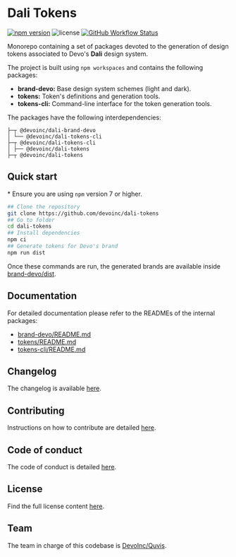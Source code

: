 # Dali Tokens

[![npm version](https://img.shields.io/npm/v/@devoinc/dali-tokens)](https://www.npmjs.com/search?q=devoinc/dali-tokens)
![license](https://img.shields.io/github/license/devoinc/dali-tokens)
[![GitHub Workflow Status](https://img.shields.io/github/workflow/status/devoinc/dali-tokens/ci)](https://github.com/devoinc/dali-tokens/actions/workflows/ci.yml)

Monorepo containing a set of packages devoted to the generation of design tokens associated to Devo's **Dali** design system.

The project is built using `npm workspaces` and contains the following packages:

- **brand-devo:** Base design system schemes (light and dark).
- **tokens:** Token's definitions and generation tools.
- **tokens-cli:** Command-line interface for the token generation tools.

The packages have the following interdependencies:

```
├─┬ @devoinc/dali-brand-devo
│ └── @devoinc/dali-tokens-cli
├─┬ @devoinc/dali-tokens-cli
│ ├── @devoinc/dali-tokens
├─┬ @devoinc/dali-tokens
```

## Quick start

\* Ensure you are using `npm` version 7 or higher.

```sh
## Clone the repository
git clone https://github.com/devoinc/dali-tokens
## Go to folder
cd dali-tokens
## Install dependencies
npm ci
## Generate tokens for Devo's brand
npm run dist
```

Once these commands are run, the generated brands are available inside [brand-devo/dist](./brand-devo/dist/).

## Documentation

For detailed documentation please refer to the READMEs of the internal packages:

- [brand-devo/README.md](./brand-devo/README.md)
- [tokens/README.md](./tokens/README.md)
- [tokens-cli/README.md](./tokens-cli/README.md)

## Changelog

The changelog is available [here](./CHANGELOG.md).

## Contributing

Instructions on how to contribute are detailed [here](./CONTRIBUTING.md).

## Code of conduct

The code of conduct is detailed [here](CODE_OF_CONDUCT.md).

## License

Find the full license content [here](LICENSE).

## Team

The team in charge of this codebase is [DevoInc/Quvis](https://github.com/orgs/DevoInc/teams/quvis).
